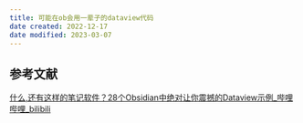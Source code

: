 ```yaml
---
title: 可能在ob会用一辈子的dataview代码
date created: 2022-12-17
date modified: 2023-03-07
---
```


## 参考文献

[什么,还有这样的笔记软件？28个Obsidian中绝对让你震撼的Dataview示例_哔哩哔哩_bilibili](https://www.bilibili.com/video/BV1kG411K7fq/?spm_id_from=333.337.search-card.all.click&vd_source=c16ee9cfb2023d2af8428dbfe604b72f)
